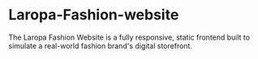 # Laropa-Fashion-website
The Laropa Fashion Website is a fully responsive, static frontend built to simulate a real-world fashion brand's digital storefront.
